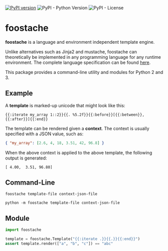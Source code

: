 [![PyPI version](https://badge.fury.io/py/foostache.svg)](https://badge.fury.io/py/foostache)
![PyPI - Python Version](https://img.shields.io/pypi/pyversions/foostache.svg)
![PyPI - License](https://img.shields.io/pypi/l/foostache.svg)

# foostache

**foostache** is a language and environment independent template engine.

Unlike alternatives such as Jinja2 and mustache, foostache can theoretically be implemented in any programming language for any runtime environment. The complete language specification can be found [here](https://github.com/ldgabbay/foostache).

This package provides a command-line utility and modules for Python 2 and 3.


## Example

A **template** is marked-up unicode that might look like this:
```text
{{:iterate my_array 1::2}}{{. %5.2f}}{{:before}}[{{:between}}, {{:after}}]{{:end}}
```

The template can be rendered given a **context**. The context is usually specified with a JSON value, such as:
```json
{ "my_array": [2.6, 4, 18, 3.51, 42, 96.8] }
```

When the above context is applied to the above template, the following output is generated:
```text
[ 4.00,  3.51, 96.80]
```


## Command-Line

```text
foostache template-file context-json-file
```

```text
python -m foostache template-file context-json-file
```


## Module

```python
import foostache

template = foostache.Template("{{:iterate .}}{{.}}{{:end}}")
assert template.render(["a", "b", "c"]) == "abc"
```
